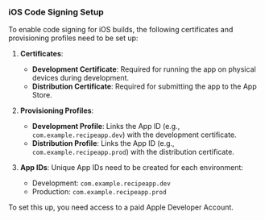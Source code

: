 ### iOS Code Signing Setup

To enable code signing for iOS builds, the following certificates and provisioning profiles need to be set up:

1. **Certificates**:
   - **Development Certificate**: Required for running the app on physical devices during development.
   - **Distribution Certificate**: Required for submitting the app to the App Store.

2. **Provisioning Profiles**:
   - **Development Profile**: Links the App ID (e.g., `com.example.recipeapp.dev`) with the development certificate.
   - **Distribution Profile**: Links the App ID (e.g., `com.example.recipeapp.prod`) with the distribution certificate.

3. **App IDs**:
   Unique App IDs need to be created for each environment:
   - Development: `com.example.recipeapp.dev`
   - Production: `com.example.recipeapp.prod`

To set this up, you need access to a paid Apple Developer Account.
